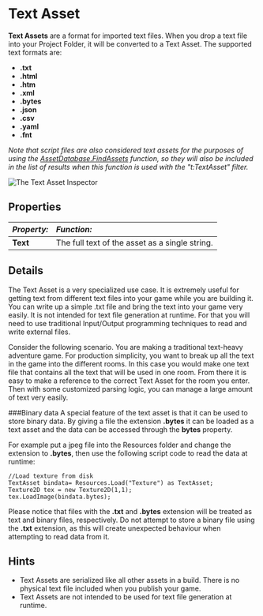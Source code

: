 Text Asset
==========


__Text Assets__ are a format for imported text files. When you drop a text file into your Project Folder, it will be converted to a Text Asset. The supported text formats are:


* **.txt**
* **.html**
* **.htm**
* **.xml**
* **.bytes**
* **.json**
* **.csv**
* **.yaml**
* **.fnt**

*Note that script files are also considered text assets for the purposes of using the [AssetDatabase.FindAssets](ScriptRef:AssetDatabase.FindAssets) function, so they will also be included in the list of results when this function is used with the "t:TextAsset" filter.*

![The Text Asset Inspector](../uploads/Main/TextAssetInspector.png) 


Properties
----------



|**_Property:_** |**_Function:_** |
|:---|:---|
|__Text__ |The full text of the asset as a single string. |


Details
-------


The Text Asset is a very specialized use case. It is extremely useful for getting text from different text files into your game while you are building it. You can write up a simple .txt file and bring the text into your game very easily. It is not intended for text file generation at runtime. For that you will need to use traditional Input/Output programming techniques to read and write external files.

Consider the following scenario. You are making a traditional text-heavy adventure game. For production simplicity, you want to break up all the text in the game into the different rooms. In this case you would make one text file that contains all the text that will be used in one room. From there it is easy to make a reference to the correct Text Asset for the room you enter. Then with some customized parsing logic, you can manage a large amount of text very easily.


###Binary data
A special feature of the text asset is that it can be used to store binary data. By giving a file the extension **.bytes** it can be loaded as a text asset and the data can be accessed through the __bytes__ property.

For example put a jpeg file into the Resources folder and change the extension to **.bytes**, then use the following script code to read the data at runtime:


````
//Load texture from disk
TextAsset bindata= Resources.Load("Texture") as TextAsset;
Texture2D tex = new Texture2D(1,1);
tex.LoadImage(bindata.bytes); 
````

Please notice that files with the **.txt** and **.bytes** extension will be treated as text and binary files, respectively. Do not attempt to store a binary file using the **.txt** extension, as this will create unexpected behaviour when attempting to read data from it.

Hints
-----


* Text Assets are serialized like all other assets in a build. There is no physical text file included when you publish your game.
* Text Assets are not intended to be used for text file generation at runtime.
